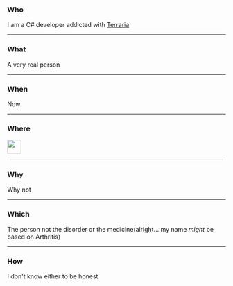 ### Who
I am a C# developer addicted with [Terraria][terraria]

---

### What
A very real person

---

### When
Now

---

### Where
[<img width="32" height="32" src="https://ssl.gstatic.com/ui/v1/icons/mail/rfr/gmail.ico" />][mail]

---

### Why
Why not

---

### Which
The person not the disorder or the medicine(alright... my name *might* be based on Arthritis)

---

### How
I don't know either to be honest





[terraria]: https://www.terraria.org "Terraria Site"
[mail]: mailto:arthryxate@gmail.com "Email"
